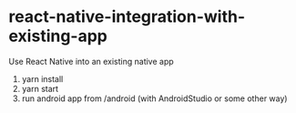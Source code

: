 # react-native-integration-with-existing-app
Use React Native into an existing native app

1. yarn install
2. yarn start
3. run android app from /android (with AndroidStudio or some other way)
